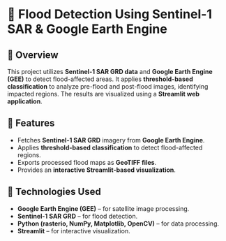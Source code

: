 # 🌊 Flood Detection Using Sentinel-1 SAR & Google Earth Engine  

## 📌 Overview  
This project utilizes **Sentinel-1 SAR GRD data** and **Google Earth Engine (GEE)** to detect flood-affected areas. It applies **threshold-based classification** to analyze pre-flood and post-flood images, identifying impacted regions. The results are visualized using a **Streamlit web application**.  

## 🔹 Features  
- Fetches **Sentinel-1 SAR GRD** imagery from **Google Earth Engine**.  
- Applies **threshold-based classification** to detect flood-affected regions.  
- Exports processed flood maps as **GeoTIFF files**.  
- Provides an **interactive Streamlit-based visualization**.  

## 🚀 Technologies Used  
- **Google Earth Engine (GEE)** – for satellite image processing.  
- **Sentinel-1 SAR GRD** – for flood detection.  
- **Python (rasterio, NumPy, Matplotlib, OpenCV)** – for data processing.  
- **Streamlit** – for interactive visualization.  
